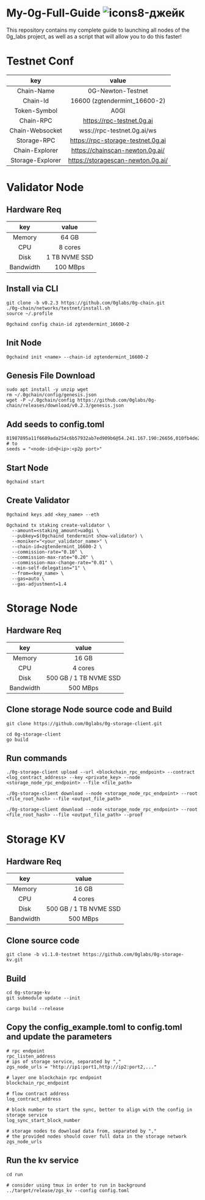 # My-0g-Full-Guide ![icons8-джейк](https://github.com/user-attachments/assets/e64c619e-a065-4cd9-b04a-309f838f3976)
This repository contains my complete guide to launching all nodes of the 0g_labs project, as well as a script that will allow you to do this faster!

# Testnet Conf
|key|value|
|:-:|:---:|
|Chain-Name|0G-Newton-Testnet|
|Chain-Id|16600 (zgtendermint_16600-2)|
|Token-Symbol|A0GI|
|Chain-RPC|https://rpc-testnet.0g.ai|
|Chain-Websocket|wss://rpc-testnet.0g.ai/ws|
|Storage-RPC|https://rpc-storage-testnet.0g.ai|
|Chain-Explorer|https://chainscan-newton.0g.ai/|
|Storage-Explorer|https://storagescan-newton.0g.ai/|

# Validator Node
## Hardware Req
|key|value|
|:-:|:---:|
|Memory|64 GB|
|CPU|8 cores|
|Disk|1 TB NVME SSD|
|Bandwidth|100 MBps|

## Install via CLI
```
git clone -b v0.2.3 https://github.com/0glabs/0g-chain.git
./0g-chain/networks/testnet/install.sh
source ~/.profile

0gchaind config chain-id zgtendermint_16600-2
```

## Init Node
```
0gchaind init <name> --chain-id zgtendermint_16600-2
```

## Genesis File Download
```
sudo apt install -y unzip wget
rm ~/.0gchain/config/genesis.json
wget -P ~/.0gchain/config https://github.com/0glabs/0g-chain/releases/download/v0.2.3/genesis.json
```

## Add seeds to config.toml
```
81987895a11f6689ada254c6b57932ab7ed909b6@54.241.167.190:26656,010fb4de28667725a4fef26cdc7f9452cc34b16d@54.176.175.48:26656,e9b4bc203197b62cc7e6a80a64742e752f4210d5@54.193.250.204:26656,68b9145889e7576b652ca68d985826abd46ad660@18.166.164.232:26656
# to
seeds = "<node-id>@<ip>:<p2p port>"
```

## Start Node
```
0gchaind start
```

## Create Validator
```
0gchaind keys add <key_name> --eth

0gchaind tx staking create-validator \
  --amount=<staking_amount>ua0gi \
  --pubkey=$(0gchaind tendermint show-validator) \
  --moniker="<your_validator_name>" \
  --chain-id=zgtendermint_16600-2 \
  --commission-rate="0.10" \
  --commission-max-rate="0.20" \
  --commission-max-change-rate="0.01" \
  --min-self-delegation="1" \
  --from=<key_name> \
  --gas=auto \
  --gas-adjustment=1.4
```

# Storage Node
## Hardware Req
|key|value|
|:-:|:---:|
|Memory|16 GB|
|CPU|4 cores|
|Disk|500 GB / 1 TB NVME SSD|
|Bandwidth|500 MBps|

## Clone storage Node source code and Build
```
git clone https://github.com/0glabs/0g-storage-client.git

cd 0g-storage-client
go build
```
## Run commands
```
./0g-storage-client upload --url <blockchain_rpc_endpoint> --contract <log_contract_address> --key <private_key> --node <storage_node_rpc_endpoint> --file <file_path>

./0g-storage-client download --node <storage_node_rpc_endpoint> --root <file_root_hash> --file <output_file_path>

./0g-storage-client download --node <storage_node_rpc_endpoint> --root <file_root_hash> --file <output_file_path> --proof
```

# Storage KV
## Hardware Req
|key|value|
|:-:|:---:|
|Memory|16 GB|
|CPU|4 cores|
|Disk|500 GB / 1 TB NVME SSD|
|Bandwidth|500 MBps|

## Clone source code
```
git clone -b v1.1.0-testnet https://github.com/0glabs/0g-storage-kv.git
```

## Build
```
cd 0g-storage-kv
git submodule update --init

cargo build --release
```

## Copy the config_example.toml to config.toml and update the parameters
```
# rpc endpoint
rpc_listen_address
# ips of storage service, separated by ","
zgs_node_urls = "http://ip1:port1,http://ip2:port2,..."

# layer one blockchain rpc endpoint
blockchain_rpc_endpoint

# flow contract address
log_contract_address

# block number to start the sync, better to align with the config in storage service
log_sync_start_block_number

# storage nodes to download data from, separated by ","
# the provided nodes should cover full data in the storage network
zgs_node_urls
```

## Run the kv service
```
cd run

# consider using tmux in order to run in background
../target/release/zgs_kv --config config.toml
```
